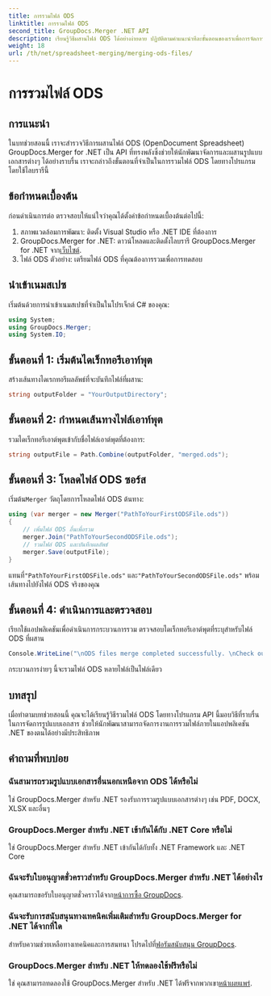 ```yaml
---
title: การรวมไฟล์ ODS
linktitle: การรวมไฟล์ ODS
second_title: GroupDocs.Merger .NET API
description: เรียนรู้วิธีผสานไฟล์ ODS ได้อย่างง่ายดาย ปฏิบัติตามคำแนะนำทีละขั้นตอนของเราเพื่อการจัดการเอกสารที่ราบรื่น
weight: 18
url: /th/net/spreadsheet-merging/merging-ods-files/
---
```


# การรวมไฟล์ ODS

## การแนะนำ
ในบทช่วยสอนนี้ เราจะสำรวจวิธีการผสานไฟล์ ODS (OpenDocument Spreadsheet) GroupDocs.Merger for .NET เป็น API ที่ทรงพลังซึ่งช่วยให้นักพัฒนาจัดการและผสานรูปแบบเอกสารต่างๆ ได้อย่างราบรื่น เราจะกล่าวถึงขั้นตอนที่จำเป็นในการรวมไฟล์ ODS โดยทางโปรแกรมโดยใช้ไลบรารีนี้
## ข้อกำหนดเบื้องต้น
ก่อนดำเนินการต่อ ตรวจสอบให้แน่ใจว่าคุณได้ตั้งค่าข้อกำหนดเบื้องต้นต่อไปนี้:
1. สภาพแวดล้อมการพัฒนา: ติดตั้ง Visual Studio หรือ .NET IDE ที่ต้องการ
2.  GroupDocs.Merger for .NET: ดาวน์โหลดและติดตั้งไลบรารี GroupDocs.Merger for .NET จาก[เว็บไซต์](https://releases.groupdocs.com/merger/net/).
3. ไฟล์ ODS ตัวอย่าง: เตรียมไฟล์ ODS ที่คุณต้องการรวมเพื่อการทดสอบ

## นำเข้าเนมสเปซ
เริ่มต้นด้วยการนำเข้าเนมสเปซที่จำเป็นในโปรเจ็กต์ C# ของคุณ:
```csharp
using System; 
using GroupDocs.Merger;
using System.IO;
```
## ขั้นตอนที่ 1: เริ่มต้นไดเร็กทอรีเอาท์พุต
สร้างเส้นทางไดเรกทอรีผลลัพธ์ที่จะบันทึกไฟล์ที่ผสาน:
```csharp
string outputFolder = "YourOutputDirectory";
```
## ขั้นตอนที่ 2: กำหนดเส้นทางไฟล์เอาท์พุต
รวมไดเร็กทอรีเอาต์พุตเข้ากับชื่อไฟล์เอาต์พุตที่ต้องการ:
```csharp
string outputFile = Path.Combine(outputFolder, "merged.ods");
```
## ขั้นตอนที่ 3: โหลดไฟล์ ODS ซอร์ส
 เริ่มต้น`Merger` วัตถุโดยการโหลดไฟล์ ODS ต้นทาง:
```csharp
using (var merger = new Merger("PathToYourFirstODSFile.ods"))
{
    // เพิ่มไฟล์ ODS อื่นเพื่อรวม
    merger.Join("PathToYourSecondODSFile.ods");
    // รวมไฟล์ ODS และบันทึกผลลัพธ์
    merger.Save(outputFile);
}
```
 แทนที่`"PathToYourFirstODSFile.ods"` และ`"PathToYourSecondODSFile.ods"` พร้อมเส้นทางไปยังไฟล์ ODS จริงของคุณ
## ขั้นตอนที่ 4: ดำเนินการและตรวจสอบ
เรียกใช้แอปพลิเคชันเพื่อดำเนินการกระบวนการรวม ตรวจสอบไดเร็กทอรีเอาต์พุตที่ระบุสำหรับไฟล์ ODS ที่ผสาน
```csharp
Console.WriteLine("\nODS files merge completed successfully. \nCheck output in {0}", outputFolder);
```
กระบวนการง่ายๆ นี้จะรวมไฟล์ ODS หลายไฟล์เป็นไฟล์เดียว

## บทสรุป
เมื่อทำตามบทช่วยสอนนี้ คุณจะได้เรียนรู้วิธีรวมไฟล์ ODS โดยทางโปรแกรม API นี้มอบวิธีที่ราบรื่นในการจัดการรูปแบบเอกสาร ช่วยให้นักพัฒนาสามารถจัดการงานการรวมไฟล์ภายในแอปพลิเคชัน .NET ของตนได้อย่างมีประสิทธิภาพ

## คำถามที่พบบ่อย
### ฉันสามารถรวมรูปแบบเอกสารอื่นนอกเหนือจาก ODS ได้หรือไม่
ใช่ GroupDocs.Merger สำหรับ .NET รองรับการรวมรูปแบบเอกสารต่างๆ เช่น PDF, DOCX, XLSX และอื่นๆ
### GroupDocs.Merger สำหรับ .NET เข้ากันได้กับ .NET Core หรือไม่
ใช่ GroupDocs.Merger สำหรับ .NET เข้ากันได้กับทั้ง .NET Framework และ .NET Core
### ฉันจะรับใบอนุญาตชั่วคราวสำหรับ GroupDocs.Merger สำหรับ .NET ได้อย่างไร
 คุณสามารถขอรับใบอนุญาตชั่วคราวได้จาก[หน้าการซื้อ GroupDocs](https://purchase.groupdocs.com/temporary-license/).
### ฉันจะรับการสนับสนุนทางเทคนิคเพิ่มเติมสำหรับ GroupDocs.Merger for .NET ได้จากที่ใด
 สำหรับความช่วยเหลือทางเทคนิคและการสนทนา โปรดไปที่[ฟอรัมสนับสนุน GroupDocs](https://forum.groupdocs.com/c/merger/32).
### GroupDocs.Merger สำหรับ .NET ให้ทดลองใช้ฟรีหรือไม่
 ใช่ คุณสามารถทดลองใช้ GroupDocs.Merger สำหรับ .NET ได้ฟรีจากพวกเขา[หน้าเผยแพร่](https://releases.groupdocs.com/).